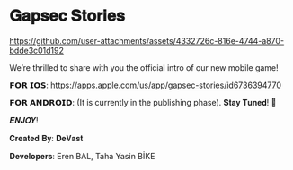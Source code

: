 # 𝐆𝐚𝐩𝐬𝐞𝐜 𝐒𝐭𝐨𝐫𝐢𝐞𝐬

https://github.com/user-attachments/assets/4332726c-816e-4744-a870-bdde3c01d192

We’re thrilled to share with you the official intro of our new mobile game!

𝗙𝗢𝗥 𝗜𝗢𝗦: https://apps.apple.com/us/app/gapsec-stories/id6736394770

𝗙𝗢𝗥 𝗔𝗡𝗗𝗥𝗢𝗜𝗗: (It is currently in the publishing phase). 𝐒𝐭𝐚𝐲 𝐓𝐮𝐧𝐞𝐝! 🎯

𝑬𝑵𝑱𝑶𝒀!

𝐂𝐫𝐞𝐚𝐭𝐞𝐝 𝐁𝐲: 𝐃𝐞𝐕𝐚𝐬𝐭

𝐃𝐞𝐯𝐞𝐥𝐨𝐩𝐞𝐫𝐬: Eren BAL, Taha Yasin BİKE
